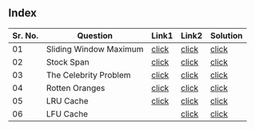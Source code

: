 ## Index 

Sr. No. | Question|Link1 | Link2 | Solution
---|---|---|---|---
01 | Sliding Window Maximum | [click](https://practice.geeksforgeeks.org/problems/maximum-of-all-subarrays-of-size-k3101/1?utm_source=youtube&utm_medium=collab_striver_ytdescription&utm_campaign=maximum-of-all-subarrays-of-size-k) | [click](https://leetcode.com/problems/sliding-window-maximum/) | [click](./Solutions/SlidingWindowMaximum.java)
02 | Stock Span | [click](https://practice.geeksforgeeks.org/problems/stock-span-problem-1587115621/1?utm_source=youtube&utm_medium=collab_striver_ytdescription&utm_campaign=stock-span-problem) | [click](https://leetcode.com/problems/online-stock-span/) | [click](./Solutions/StockSpan.java)
03 |The Celebrity Problem | [click](https://practice.geeksforgeeks.org/problems/the-celebrity-problem/1?utm_source=youtube&utm_medium=collab_striver_ytdescription&utm_campaign=the-celebrity-problem) | [click](https://leetcode.com/problems/find-the-celebrity/) | [click](./Solutions/TheCelebrityProblem.java)
04 | Rotten Oranges | [click](https://practice.geeksforgeeks.org/problems/rotten-oranges2536/1?utm_source=youtube&utm_medium=collab_striver_ytdescription&utm_campaign=rotten-oranges) | [click](https://leetcode.com/problems/rotting-oranges/) | [click](./Solutions/RottenOranges.java) 
05 | LRU Cache | [click](https://practice.geeksforgeeks.org/problems/lru-cache/1?utm_source=youtube&utm_medium=collab_striver_ytdescription&utm_campaign=lru-cache) | [click](https://leetcode.com/problems/lru-cache/) | [click](./Solutions/LRUCache.java)
06 | LFU Cache || [click](https://leetcode.com/problems/lfu-cache/) |[click](./Solutions/LFUCache.java)
